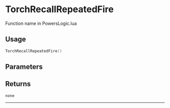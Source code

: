 # TorchRecallRepeatedFire
Function name in PowersLogic.lua
## Usage
```lua
TorchRecallRepeatedFire()
```
## Parameters

## Returns
`none`

---